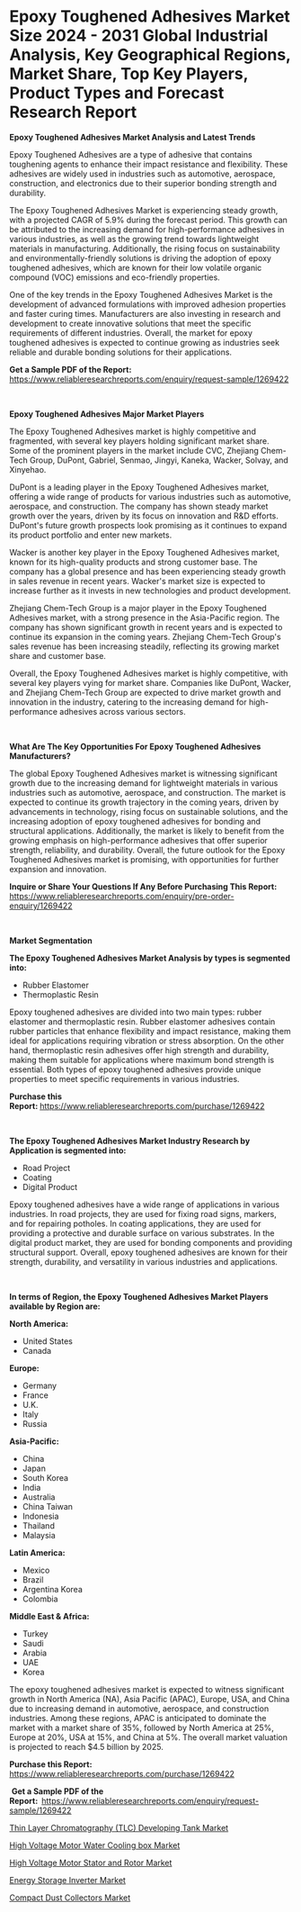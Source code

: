 <p><h1>Epoxy Toughened Adhesives Market Size 2024 - 2031 Global Industrial Analysis, Key Geographical Regions, Market Share, Top Key Players, Product Types and Forecast Research Report</h1></p><p><strong>Epoxy Toughened Adhesives Market Analysis and Latest Trends</strong></p>
<p><p>Epoxy Toughened Adhesives are a type of adhesive that contains toughening agents to enhance their impact resistance and flexibility. These adhesives are widely used in industries such as automotive, aerospace, construction, and electronics due to their superior bonding strength and durability.</p><p>The Epoxy Toughened Adhesives Market is experiencing steady growth, with a projected CAGR of 5.9% during the forecast period. This growth can be attributed to the increasing demand for high-performance adhesives in various industries, as well as the growing trend towards lightweight materials in manufacturing. Additionally, the rising focus on sustainability and environmentally-friendly solutions is driving the adoption of epoxy toughened adhesives, which are known for their low volatile organic compound (VOC) emissions and eco-friendly properties.</p><p>One of the key trends in the Epoxy Toughened Adhesives Market is the development of advanced formulations with improved adhesion properties and faster curing times. Manufacturers are also investing in research and development to create innovative solutions that meet the specific requirements of different industries. Overall, the market for epoxy toughened adhesives is expected to continue growing as industries seek reliable and durable bonding solutions for their applications.</p></p>
<p><strong>Get a Sample PDF of the Report:&nbsp;</strong> <a href="https://www.reliableresearchreports.com/enquiry/request-sample/1269422">https://www.reliableresearchreports.com/enquiry/request-sample/1269422</a></p>
<p>&nbsp;</p>
<p><strong>Epoxy Toughened Adhesives Major Market Players</strong></p>
<p><p>The Epoxy Toughened Adhesives market is highly competitive and fragmented, with several key players holding significant market share. Some of the prominent players in the market include CVC, Zhejiang Chem-Tech Group, DuPont, Gabriel, Senmao, Jingyi, Kaneka, Wacker, Solvay, and Xinyehao.</p><p>DuPont is a leading player in the Epoxy Toughened Adhesives market, offering a wide range of products for various industries such as automotive, aerospace, and construction. The company has shown steady market growth over the years, driven by its focus on innovation and R&D efforts. DuPont's future growth prospects look promising as it continues to expand its product portfolio and enter new markets.</p><p>Wacker is another key player in the Epoxy Toughened Adhesives market, known for its high-quality products and strong customer base. The company has a global presence and has been experiencing steady growth in sales revenue in recent years. Wacker's market size is expected to increase further as it invests in new technologies and product development.</p><p>Zhejiang Chem-Tech Group is a major player in the Epoxy Toughened Adhesives market, with a strong presence in the Asia-Pacific region. The company has shown significant growth in recent years and is expected to continue its expansion in the coming years. Zhejiang Chem-Tech Group's sales revenue has been increasing steadily, reflecting its growing market share and customer base.</p><p>Overall, the Epoxy Toughened Adhesives market is highly competitive, with several key players vying for market share. Companies like DuPont, Wacker, and Zhejiang Chem-Tech Group are expected to drive market growth and innovation in the industry, catering to the increasing demand for high-performance adhesives across various sectors.</p></p>
<p>&nbsp;</p>
<p><strong>What Are The Key Opportunities For Epoxy Toughened Adhesives Manufacturers?</strong></p>
<p><p>The global Epoxy Toughened Adhesives market is witnessing significant growth due to the increasing demand for lightweight materials in various industries such as automotive, aerospace, and construction. The market is expected to continue its growth trajectory in the coming years, driven by advancements in technology, rising focus on sustainable solutions, and the increasing adoption of epoxy toughened adhesives for bonding and structural applications. Additionally, the market is likely to benefit from the growing emphasis on high-performance adhesives that offer superior strength, reliability, and durability. Overall, the future outlook for the Epoxy Toughened Adhesives market is promising, with opportunities for further expansion and innovation.</p></p>
<p><strong>Inquire or Share Your Questions If Any Before Purchasing This Report:</strong> <a href="https://www.reliableresearchreports.com/enquiry/pre-order-enquiry/1269422">https://www.reliableresearchreports.com/enquiry/pre-order-enquiry/1269422</a></p>
<p>&nbsp;</p>
<p><strong>Market Segmentation</strong></p>
<p><strong>The Epoxy Toughened Adhesives Market Analysis by types is segmented into:</strong></p>
<p><ul><li>Rubber Elastomer</li><li>Thermoplastic Resin</li></ul></p>
<p><p>Epoxy toughened adhesives are divided into two main types: rubber elastomer and thermoplastic resin. Rubber elastomer adhesives contain rubber particles that enhance flexibility and impact resistance, making them ideal for applications requiring vibration or stress absorption. On the other hand, thermoplastic resin adhesives offer high strength and durability, making them suitable for applications where maximum bond strength is essential. Both types of epoxy toughened adhesives provide unique properties to meet specific requirements in various industries.</p></p>
<p><strong>Purchase this Report:&nbsp;</strong><a href="https://www.reliableresearchreports.com/purchase/1269422">https://www.reliableresearchreports.com/purchase/1269422</a></p>
<p>&nbsp;</p>
<p><strong>The Epoxy Toughened Adhesives Market Industry Research by Application is segmented into:</strong></p>
<p><ul><li>Road Project</li><li>Coating</li><li>Digital Product</li></ul></p>
<p><p>Epoxy toughened adhesives have a wide range of applications in various industries. In road projects, they are used for fixing road signs, markers, and for repairing potholes. In coating applications, they are used for providing a protective and durable surface on various substrates. In the digital product market, they are used for bonding components and providing structural support. Overall, epoxy toughened adhesives are known for their strength, durability, and versatility in various industries and applications.</p></p>
<p>&nbsp;</p>
<p><strong>In terms of Region, the Epoxy Toughened Adhesives Market Players available by Region are:</strong></p>
<p>
    <p> <strong> North America: </strong>
        <ul>
            <li>United States</li>
            <li>Canada</li>
        </ul>
        </p> 
    <p> <strong> Europe: </strong>
        <ul>
            <li>Germany</li>
            <li>France</li>
            <li>U.K.</li>
            <li>Italy</li>
            <li>Russia</li>
        </ul>
        </p> 
    <p> <strong> Asia-Pacific: </strong>
        <ul>
            <li>China</li>
            <li>Japan</li>
            <li>South Korea</li>
            <li>India</li>
            <li>Australia</li>
            <li>China Taiwan</li>
            <li>Indonesia</li>
            <li>Thailand</li>
            <li>Malaysia</li>
        </ul>
        </p> 
    <p> <strong> Latin America: </strong>
        <ul>
            <li>Mexico</li>
            <li>Brazil</li>
            <li>Argentina Korea</li>
            <li>Colombia</li>
        </ul>
        </p> 
    <p> <strong> Middle East & Africa: </strong>
        <ul>
            <li>Turkey</li>
            <li>Saudi</li>
            <li>Arabia</li>
            <li>UAE</li>
            <li>Korea</li>
        </ul>
    </p>
    </p>
<p><p>The epoxy toughened adhesives market is expected to witness significant growth in North America (NA), Asia Pacific (APAC), Europe, USA, and China due to increasing demand in automotive, aerospace, and construction industries. Among these regions, APAC is anticipated to dominate the market with a market share of 35%, followed by North America at 25%, Europe at 20%, USA at 15%, and China at 5%. The overall market valuation is projected to reach $4.5 billion by 2025.</p></p>
<p><strong>Purchase this Report: </strong><a href="https://www.reliableresearchreports.com/purchase/1269422">https://www.reliableresearchreports.com/purchase/1269422</a></p>
<p>&nbsp;<strong>Get a Sample PDF of the Report:&nbsp;&nbsp;</strong><a href="https://www.reliableresearchreports.com/enquiry/request-sample/1269422">https://www.reliableresearchreports.com/enquiry/request-sample/1269422</a></p>
<p><strong></strong></p>
<p><p><a href="https://github.com/NorbertYates/Market-Research-Report-List-3/blob/main/thin-layer-chromatography-tlc-developing-tank-market.md">Thin Layer Chromatography (TLC) Developing Tank Market</a></p><p><a href="https://issuu.com/reportprime-2/docs/high-voltage-motor-water-cooling-box-market-size-2">High Voltage Motor Water Cooling box Market</a></p><p><a href="https://issuu.com/reportprime-2/docs/high-voltage-motor-stator-and-rotor-market-size-20">High Voltage Motor Stator and Rotor Market</a></p><p><a href="https://medium.com/@jerrodhilll68/energy-storage-inverter-market-the-key-to-successful-business-strategy-forecast-till-2031-c8432c6ff129">Energy Storage Inverter Market</a></p><p><a href="https://medium.com/@jerrodhilll68/compact-dust-collectors-market-analysis-its-cagr-market-segmentation-and-global-industry-overview-7d88f5fa7b26">Compact Dust Collectors Market</a></p></p>